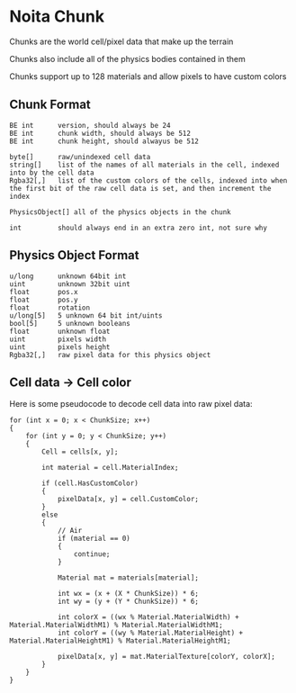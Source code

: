 # Noita Chunk
Chunks are the world cell/pixel data that make up the terrain

Chunks also include all of the physics bodies contained in them

Chunks support up to 128 materials and allow pixels to have custom colors

## Chunk Format

```
BE int      version, should always be 24
BE int      chunk width, should always be 512
BE int      chunk height, should alwayus be 512

byte[]      raw/unindexed cell data
string[]    list of the names of all materials in the cell, indexed into by the cell data
Rgba32[,]   list of the custom colors of the cells, indexed into when the first bit of the raw cell data is set, and then increment the index

PhysicsObject[] all of the physics objects in the chunk

int         should always end in an extra zero int, not sure why
```

## Physics Object Format

```
u/long      unknown 64bit int
uint        unknown 32bit uint
float       pos.x
float       pos.y
float       rotation
u/long[5]   5 unknown 64 bit int/uints
bool[5]     5 unknown booleans
float       unknown float
uint        pixels width
uint        pixels height
Rgba32[,]   raw pixel data for this physics object
```


## Cell data -> Cell color
Here is some pseudocode to decode cell data into raw pixel data:

```
for (int x = 0; x < ChunkSize; x++)
{
    for (int y = 0; y < ChunkSize; y++)
    {
        Cell = cells[x, y];

        int material = cell.MaterialIndex;

        if (cell.HasCustomColor)
        {
            pixelData[x, y] = cell.CustomColor;
        }
        else
        {
            // Air
            if (material == 0)
            {
                continue;
            }

            Material mat = materials[material];

            int wx = (x + (X * ChunkSize)) * 6;
            int wy = (y + (Y * ChunkSize)) * 6;

            int colorX = ((wx % Material.MaterialWidth) + Material.MaterialWidthM1) % Material.MaterialWidthM1;
            int colorY = ((wy % Material.MaterialHeight) + Material.MaterialHeightM1) % Material.MaterialHeightM1;

            pixelData[x, y] = mat.MaterialTexture[colorY, colorX];
        }
    }
}
```
